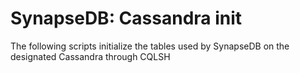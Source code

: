 # SynapseDB: Cassandra init

The following scripts initialize the tables used by SynapseDB on the designated Cassandra through CQLSH 